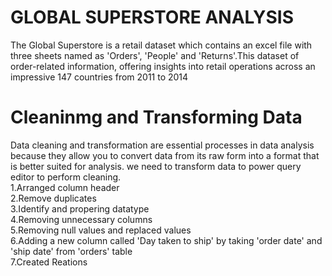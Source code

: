   # GLOBAL SUPERSTORE ANALYSIS
The Global Superstore is a retail dataset which contains an excel file with three sheets named as 'Orders', 'People' and 'Returns'.This dataset of order-related information, offering insights into retail operations across an impressive 147 countries from 2011 to 2014
# Cleaninmg and Transforming Data
 Data cleaning and transformation are essential processes in data analysis because they allow you to convert data from its raw form into a format that is better suited for analysis. we need to transform data to power query editor to perform cleaning.<br/>
 1.Arranged column header <br/>
 2.Remove duplicates <br/>
 3.Identify and propering datatype <br/>
 4.Removing unnecessary columns <br/>
 5.Removing null values and replaced values <br/>
 6.Adding a new column called 'Day taken to ship' by taking 'order date' and 'ship date' from 'orders' table <br/>
 7.Created Reations <br/>

